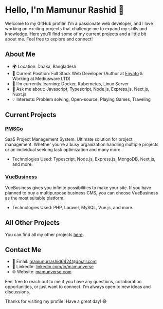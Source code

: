 # Hello, I'm Mamunur Rashid 👋

Welcome to my GitHub profile! I'm a passionate web developer, and I love working on exciting projects that challenge me to expand my skills and knowledge. Here you'll find some of my current projects and a little bit about me. Feel free to explore and connect!

## About Me
- 🌍 Location: Dhaka, Bangladesh
- 💼 Current Position: Full Stack Web Developer (Author at [Envato](https://codecanyon.net/user/geniusdevs) & Working at Mediusware LTD)
- 🌱 I’m currently learning: Docker, Kubernetes, Linux Server
- 💬 Ask me about: Javascript, Typescript, Node.js, Express.js, Next.js, Nuxt.js
- 💡 Interests: Problem solving, Open-source, Playing Games, Traveling

## Current Projects

### [PMSGo](https://github.com/MamunVerse/PMSGo)

SaaS Project Management System. Ultimate solution for project management. Whether you're a busy organization handling multiple projects or an individual seeking task optimization and many more.

- Technologies Used: Typescript, Node.js, Express.js, MongoDB, Next.js, and more.

### [VueBusiness](https://github.com/MamunVerse/VueBusiness)

VueBusiness gives you infinite possibilities to make your site. If you have planned to buy a multipurpose business CMS, you can choose VueBusiness as the most suitable platform.

- Technologies Used: PHP, Laravel, MySQL, Vue.js, and more.

## All Other Projects

You can find all my other projects [here](https://mamunverse.com/product).

## Contact Me

- 📧 Email: mamunurrashid6424@gmail.com
- 🔗 LinkedIn: [linkedin.com/in/mamunverse](https://www.linkedin.com/in/mamunverse/)
- 🌐 Website: [mamunverse.com](https://mamunverse.com/)

Feel free to reach out to me if you have any questions, collaboration opportunities, or just want to connect. I'm always open to new ideas and discussions.

Thanks for visiting my profile! Have a great day! 😄
